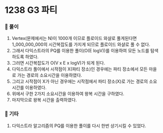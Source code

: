 # 1238 G3 파티

### 📂 풀이
1. Vertex(문제에서는 N)이 1000개 이므로 플로이드 와샬로 풀게된다면 1_000_000_000의 시간복잡도를 가지게 되므로 플로이드 와샬로 풀 수 없다.
2. 그래서 다익스트라의 PQ를 이용한 풀이(O(E logV))를 이용하여 모든 노드를 탐색하도록 하였다.
3. 그러면 시간복잡도가 O(V x E x logV)가 되게 된다.
4. 다익스트라 풀이에서 시작점이 X(파티 장소)인 경우에는 파티 장소에서 모든 마을로 가는 경로의 소요시간을 이용하였다.
5. 그리고 시작점이 X가 아닌 경우에는 시작점에서 파티 장소(X)로 가는 경로의 소요시간를 이용하였다.
6. 위에서 구한 2가지 소요시간을 이용하여 왕복 시간을 구하였다.
7. 마지막으로 왕복 시간을 출력하였다.

### 📌 기타
1. 다익스트라 알고리즘의 PQ를 이용한 풀이를 다시 한번 상기시킬 수 있었다. 